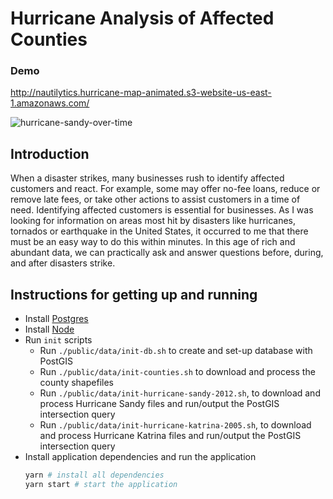 # Hurricane Analysis of Affected Counties

### Demo

http://nautilytics.hurricane-map-animated.s3-website-us-east-1.amazonaws.com/

![hurricane-sandy-over-time](https://user-images.githubusercontent.com/1707103/77975207-64989100-72c7-11ea-9aee-dedf41a13abc.gif)

## Introduction

When a disaster strikes, many businesses rush to identify affected customers and react. For example, some may offer no-fee loans, reduce or remove late fees, or take other actions to assist customers in a time of need. Identifying affected customers is essential for businesses. As I was looking for information on areas most hit by disasters like hurricanes, tornados or earthquake in the United States, it occurred to me that there must be an easy way to do this within minutes. In this age of rich and abundant data, we can practically ask and answer questions before, during, and after disasters strike.

## Instructions for getting up and running

- Install [Postgres](https://www.bostongis.com/?content_name=postgis_tut01#316)
- Install [Node](https://nodejs.org/en/)
- Run `init` scripts
  - Run `./public/data/init-db.sh` to create and set-up database with PostGIS
  - Run `./public/data/init-counties.sh` to download and process the county shapefiles
  - Run `./public/data/init-hurricane-sandy-2012.sh`, to download and process Hurricane Sandy files and run/output the PostGIS intersection query
  - Run `./public/data/init-hurricane-katrina-2005.sh`, to download and process Hurricane Katrina files and run/output the PostGIS intersection query
- Install application dependencies and run the application
  ```bash
  yarn # install all dependencies
  yarn start # start the application
  ```
